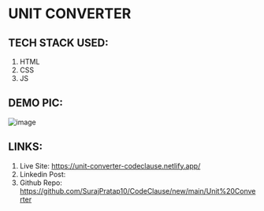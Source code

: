 # UNIT CONVERTER

## TECH STACK USED:
1) HTML
2) CSS
3) JS

## DEMO PIC:
![image](https://user-images.githubusercontent.com/92919173/233283263-c9c036fb-1b2e-45e9-898d-18bcc8f15925.png)

## LINKS:
1) Live Site: https://unit-converter-codeclause.netlify.app/
2) Linkedin Post: 
3) Github Repo: https://github.com/SurajPratap10/CodeClause/new/main/Unit%20Converter
